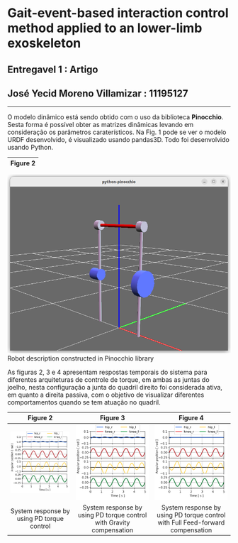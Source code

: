 #  Gait-event-based interaction control method applied to an lower-limb exoskeleton

## Entregavel 1 : Artigo
## José Yecid Moreno Villamizar : 11195127

---

O modelo dinâmico está sendo obtido com o uso da biblioteca **Pinocchio**. Sesta forma é possível obter as matrizes dinâmicas levando em consideração os parâmetros caraterísticos. Na Fig. 1 pode se ver o modelo URDF desenvolvido, é visualizado usando pandas3D. Todo foi desenvolvido usando Python.

Figure 2             |
:-------------------------: |
![Figs/urdf_pinocchio.png](Figs/urdf_pinocchio.png)
Robot description constructed in Pinocchio library


As figuras 2, 3 e 4 apresentam respostas temporais do sistema para diferentes arquiteturas de controle de torque, em ambas as juntas do joelho, nesta configuração a junta do quadril direito foi considerada ativa, em quanto a direita passiva, com o objetivo de visualizar diferentes comportamentos quando se tem atuação no quadril.

Figure 2             |  Figure 3   |  Figure 4   |
:-------------------------:|:-------------------------:|:-------------------------: |
![Figs/Fig_PD.png](Figs/Fig_PD.png) | ![Figs/Fig_PD_FF_G_FF_F.pn](Figs/Fig_PD_FF_G.png) | ![Figs/Fig_PD_FF_G_FF_F.pn](Figs/Fig_PD_FF_G_FF_F.png)
System response by using PD torque control | System response by using PD torque control with Gravity compensation | System response by using PD torque control with Full Feed-forward compensation
